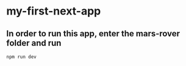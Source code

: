 # my-first-next-app

## In order to run this app, enter the mars-rover folder and run

``` bash
npm run dev
```